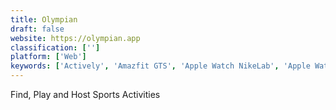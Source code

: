 ```yaml
---
title: Olympian
draft: false 
website: https://olympian.app
classification: ['']
platform: ['Web']
keywords: ['Actively', 'Amazfit GTS', 'Apple Watch NikeLab', 'Apple Watch Series', 'Apple Watch Series 3', 'CoachTube', 'Garmin Forerunner 935', 'Heja', 'Hudl', 'Lockeroom', 'Palm', 'Sports Illustrated Play', 'Sporty', 'Teslar', 'iPhone XR', 'sPortable', 'sportsYou']
---
```

Find, Play and Host Sports Activities